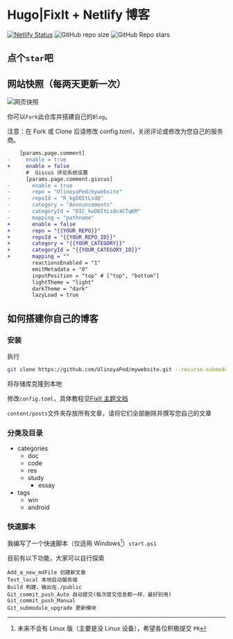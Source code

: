 # Hugo|FixIt + Netlify 博客

[![Netlify Status](https://api.netlify.com/api/v1/badges/908b7ce2-2e6d-43a7-bde4-5efd2fb1d168/deploy-status)](https://totapo.netlify.app)
![GitHub repo size](https://img.shields.io/github/repo-size/UlinoyaPed/mywebsite)
![GitHub Repo stars](https://img.shields.io/github/stars/UlinoyaPed/mywebsite)

## **点个`star`吧**

## 网站快照（每两天更新一次）

![网页快照](https://s0.wp.com/mshots/v1/https://totapo.netlify.app?w=&h=)

你可以`Fork`此仓库并搭建自己的`Blog`。

注意：在 Fork 或 Clone 后请修改 config.toml，关闭评论或修改为您自己的服务商。

```diff
    [params.page.comment]
-     enable = true
+     enable = false
      #  Giscus 评论系统设置
      [params.page.comment.giscus]
-       enable = true
-       repo = "UlinoyaPed/mywebsite"
-       repoId = "R_kgDOItLsdQ"
-       category = "Announcements"
-       categoryId = "DIC_kwDOItLsdc4CTqKM"
-       mapping = "pathname"
+       enable = false
+       repo = "{{YOUR_REPO}}"
+       repoId = "{{YOUR_REPO_ID}}"
+       category = "{{YOUR_CATEGORY}}"
+       categoryId = "{{YOUR_CATEGORY_ID}}"
+       mapping = ""
        reactionsEnabled = "1"
        emitMetadata = "0"
        inputPosition = "top" # ["top", "bottom"]
        lightTheme = "light"
        darkTheme = "dark"
        lazyLoad = true
```

## 如何搭建你自己的博客

### 安装

执行

```bash
git clone https://github.com/UlinoyaPed/mywebsite.git --recurse-submodules
```

将存储库克隆到本地

修改`config.toml`，具体教程见[FixIt 主题文档](https://fixit.lruihao.cn/zh-cn/)

`content/posts`文件夹存放所有文章，请将它们全部删除并撰写您自己的文章

### 分类及目录

- categories
	- doc
	- code
	- res
	- study
	  - essay
- tags
	- win
	- android

### 快速脚本

我编写了一个快速脚本（仅适用 Windows[^1]）`start.ps1`

[^1]: 未来不会有 Linux 版（主要是没 Linux 设备），希望各位积极提交 `PR`

目前有以下功能，大家可以自行探索

```
Add_a_new_mdFile 创建新文章
Test_local 本地启动服务端
Build 构建，输出在./public
Git_commit_push_Auto 自动提交(每次提交信息都一样，最好别用)
Git_commit_push_Manual  
Git_submodule_upgrade 更新模块
```
